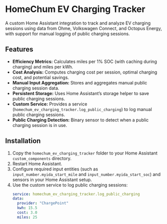 # HomeChum EV Charging Tracker

A custom Home Assistant integration to track and analyze EV charging sessions using data from Ohme, Volkswagen Connect, and Octopus Energy, with support for manual logging of public charging sessions.

## Features
- **Efficiency Metrics:** Calculates miles per 1% SOC (with caching during charging) and miles per kWh.
- **Cost Analysis:** Computes charging cost per session, optimal charging cost, and potential savings.
- **Manual Input Aggregation:** Stores and aggregates manual public charging session data.
- **Persistent Storage:** Uses Home Assistant’s storage helper to save public charging sessions.
- **Custom Service:** Provides a service (`homechum_ev_charging_tracker.log_public_charging`) to log manual public charging sessions.
- **Public Charging Detection:** Binary sensor to detect when a public charging session is in use.

## Installation
1. Copy the `homechum_ev_charging_tracker` folder to your Home Assistant `custom_components` directory.
2. Restart Home Assistant.
3. Configure required input entities (such as `input_number.myida_start_mile` and `input_number.myida_start_soc`) and sensors in your Home Assistant setup.
4. Use the custom service to log public charging sessions:
   ```yaml
   service: homechum_ev_charging_tracker.log_public_charging
   data:
     provider: "ChargePoint"
     kwh: 15.5
     cost: 3.0
     miles: 25
